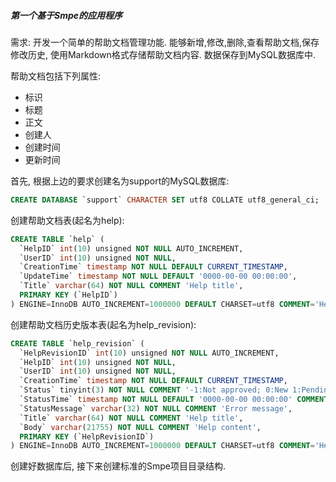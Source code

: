 ##### 第一个基于Smpe的应用程序

需求: 开发一个简单的帮助文档管理功能. 能够新增,修改,删除,查看帮助文档,保存修改历史, 使用Markdown格式存储帮助文档内容. 数据保存到MySQL数据库中.

帮助文档包括下列属性:

  * 标识
  * 标题
  * 正文
  * 创建人
  * 创建时间
  * 更新时间

首先, 根据上边的要求创建名为support的MySQL数据库:

```sql
CREATE DATABASE `support` CHARACTER SET utf8 COLLATE utf8_general_ci;
```

创建帮助文档表(起名为help):

```sql
CREATE TABLE `help` (
  `HelpID` int(10) unsigned NOT NULL AUTO_INCREMENT,
  `UserID` int(10) unsigned NOT NULL,
  `CreationTime` timestamp NOT NULL DEFAULT CURRENT_TIMESTAMP,
  `UpdateTime` timestamp NOT NULL DEFAULT '0000-00-00 00:00:00',
  `Title` varchar(64) NOT NULL COMMENT 'Help title',
  PRIMARY KEY (`HelpID`)
) ENGINE=InnoDB AUTO_INCREMENT=1000000 DEFAULT CHARSET=utf8 COMMENT='Help';
```

创建帮助文档历史版本表(起名为help_revision):

```sql
CREATE TABLE `help_revision` (
  `HelpRevisionID` int(10) unsigned NOT NULL AUTO_INCREMENT,
  `HelpID` int(10) unsigned NOT NULL,
  `UserID` int(10) unsigned NOT NULL,
  `CreationTime` timestamp NOT NULL DEFAULT CURRENT_TIMESTAMP,
  `Status` tinyint(3) NOT NULL COMMENT '-1:Not approved; 0:New 1:Pending 2:Approved',
  `StatusTime` timestamp NOT NULL DEFAULT '0000-00-00 00:00:00' COMMENT 'Check time',
  `StatusMessage` varchar(32) NOT NULL COMMENT 'Error message',
  `Title` varchar(64) NOT NULL COMMENT 'Help title',
  `Body` varchar(21755) NOT NULL COMMENT 'Help content',
  PRIMARY KEY (`HelpRevisionID`)
) ENGINE=InnoDB AUTO_INCREMENT=1000000 DEFAULT CHARSET=utf8 COMMENT='Help-Revision';

```

创建好数据库后, 接下来创建标准的Smpe项目目录结构.

